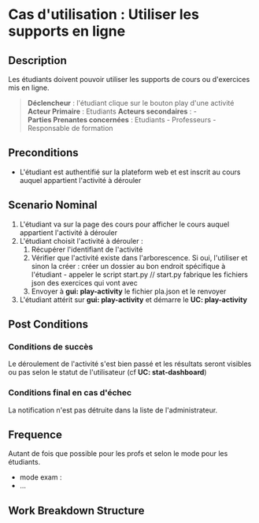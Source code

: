 # Cas d'utilisation : Utiliser les supports en ligne 

## Description

Les étudiants doivent pouvoir utiliser les supports de cours ou d'exercices mis en ligne.

> **Déclencheur** : l'étudiant clique sur le bouton play d'une activité 
> **Acteur Primaire** : Etudiants
> **Acteurs secondaires** : -   
> **Parties Prenantes concernées** : Etudiants - Professeurs - Responsable de formation 

## Preconditions

- L'étudiant est authentifié sur la plateform web et est inscrit au cours auquel appartient l'activité à dérouler

## Scenario Nominal

1. L'étudiant va sur la page des cours pour afficher le cours auquel appartient l'activité à dérouler
2. L'étudiant choisit l'activité à dérouler : 
      1. Récupérer l'identifiant de l'activité 
      2. Vérifier que l'activité existe dans l'arborescence. Si oui, l'utiliser et sinon la créer : créer un dossier au bon endroit spécifique à l'étudiant - appeler le script start.py // start.py fabrique les fichiers json des exercices qui vont avec
      3. Envoyer à **gui: play-activity** le fichier pla.json et le renvoyer
4. L'étudiant attérit sur **gui: play-activity** et démarre le **UC: play-activity**

## Post Conditions
### Conditions de succès 
Le déroulement de l'activité s'est bien passé et les résultats seront visibles ou pas selon le statut de l'utilisateur (cf **UC: stat-dashboard**)

### Conditions final en cas d'échec
La notification n'est pas détruite dans la liste de l'administrateur.

## Frequence
Autant de fois que possible pour les profs et selon le mode pour les étudiants. 
  - mode exam : 
  - ...

## Work Breakdown Structure 
